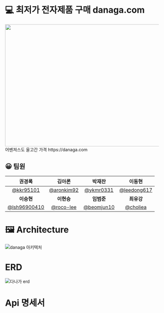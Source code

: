 # 💻 최저가 전자제품 구매 danaga.com
<img src="https://prod-ripcut-delivery.disney-plus.net/v1/variant/disney/8D63BFCB55921C27B39DB09FFD775F1C1EDE00FC4D5611AC492CA33B7651FDF2/scale?width=1440&aspectRatio=1.78&format=jpeg" width="800" height="400"/>
어벤져스도 울고간 가격
https://danaga.com

## 😀 팀원

<div align="center">

| **권경록** | **김아론** | **박재찬** | **이동현** |
| :------: |  :------: | :------: | :------: |
| [@kkr95101](https://github.com/kkr95101) | [@aronkim92](https://github.com/aronkim92) | [@ykmr0331](https://github.com/ykmr0331) | [@leedong617](https://github.com/leedong617) |
| **이승현** | **이현승** | **임범준** | **최유강** |
| [@lsh96900410](https://github.com/lsh96900410) | [@roco-lee](https://github.com/roco-lee) | [@beomjun10](https://github.com/beomjun10) | [@choliea](https://github.com/choliea) |


</div>


# 🖼️ Architecture

![danaga 아키텍처](https://github.com/lsh96900410/itwill/assets/133841235/19f7efee-58c0-4a64-818d-1780a934a090)

# ERD

![다나가 erd](https://github.com/lsh96900410/Danaga/assets/133841235/7cb39da1-4563-403f-84c1-59c77b628c1f)

# Api 명세서


# 
